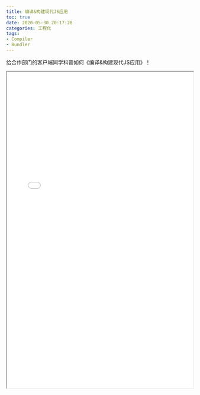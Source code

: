```yaml
---
title: 编译&构建现代JS应用
toc: true
date: 2020-05-30 20:17:28
categories: 工程化
tags:
- Compiler
- Bundler
---
```


给合作部门的客户端同学科普如何《编译&构建现代JS应用》！

<!-- more -->

<iframe width="100%" height="855px" src="/res/pdfjs/web/viewer.html?file=/pdf/编译%26构建现代JS应用.pdf"></iframe>
